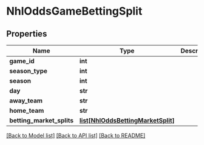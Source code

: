 # NhlOddsGameBettingSplit

## Properties
Name | Type | Description | Notes
------------ | ------------- | ------------- | -------------
**game_id** | **int** |  | [optional] 
**season_type** | **int** |  | [optional] 
**season** | **int** |  | [optional] 
**day** | **str** |  | [optional] 
**away_team** | **str** |  | [optional] 
**home_team** | **str** |  | [optional] 
**betting_market_splits** | [**list[NhlOddsBettingMarketSplit]**](NhlOddsBettingMarketSplit.md) |  | [optional] 

[[Back to Model list]](../README.md#documentation-for-models) [[Back to API list]](../README.md#documentation-for-api-endpoints) [[Back to README]](../README.md)

